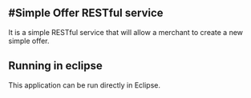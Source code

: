 #Simple Offer RESTful service
-------------------
It is a simple RESTful service that will allow a merchant to create a new simple offer.

## Running in eclipse

This application can be run directly in Eclipse.
